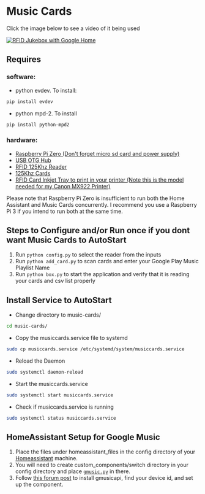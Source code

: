 # Music Cards

Click the image below to see a video of it being used

[![RFID Jukebox with Google Home](https://img.youtube.com/vi/AvCseOQidSw/0.jpg)](https://www.youtube.com/watch?v=AvCseOQidSw)

## Requires
### software:
- python evdev. To install:
```bash
pip install evdev
```
- python mpd-2. To install
```bash
pip install python-mpd2
```
### hardware:
- [Raspberry Pi Zero (Don't forget micro sd card and power supply)](http://www.microcenter.com/product/486575/Zero_W)
- [USB OTG Hub](https://www.amazon.com/gp/product/B01HYJLZH6/ref=oh_aui_detailpage_o08_s00?ie=UTF8&psc=1)
- [RFID 125Khz Reader](https://www.amazon.com/gp/product/B018C8C162/ref=oh_aui_detailpage_o03_s01?ie=UTF8&psc=1)
- [125Khz Cards](https://www.amazon.com/gp/product/B01MQY5Y7U/ref=ox_sc_act_title_1?smid=A1GYMVIZIMSYWM&psc=1)
- [RFID Card Inkjet Tray to print in your printer (Note this is the model needed for my Canon MX922 Printer)](https://www.amazon.com/gp/product/B00P25H0BA/ref=oh_aui_detailpage_o03_s01?ie=UTF8&psc=1)

Please note that Raspberry Pi Zero is insufficient to run both the Home Assistant and Music Cards concurrently. I recommend you use a Raspberry Pi 3 if you intend to run both at the same time.

## Steps to Configure and/or Run once if you dont want Music Cards to AutoStart

1. Run `python config.py` to select the reader from the inputs
2. Run `python add_card.py` to scan cards and enter your Google Play Music Playlist Name
3. Run `python box.py` to start the application and verify that it is reading your cards and csv list properly

## Install Service to AutoStart

- Change directory to music-cards/
```bash
cd music-cards/
```
- Copy the musiccards.service file to systemd
```bash
sudo cp musiccards.service /etc/systemd/system/musiccards.service
```
- Reload the Daemon
```bash
sudo systemctl daemon-reload
```
- Start the musiccards.service
```bash
sudo systemctl start musiccards.service
```
- Check if musiccards.service is running
```bash
sudo systemctl status musiccards.service
```

## HomeAssistant Setup for Google Music

1. Place the files under homeassistant_files in the config directory of your [Homeassistant](https://www.home-assistant.io/) machine.
2. You will need to create custom_components/switch directory in your config directory and place [`gmusic.py`](https://github.com/mf-social/Home-Assistant/blob/master/custom_components/switch/gmusic.py) in there.
3. Follow [this forum post](https://community.home-assistant.io/t/google-music-in-ha/10976) to install gmusicapi, find your device id, and set up the component.
